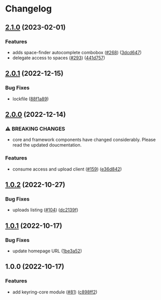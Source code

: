 # Changelog

## [2.1.0](https://github.com/web3-storage/w3ui/compare/keyring-core-v2.0.1...keyring-core-v2.1.0) (2023-02-01)


### Features

* adds space-finder autocomplete combobox ([#268](https://github.com/web3-storage/w3ui/issues/268)) ([3dcd647](https://github.com/web3-storage/w3ui/commit/3dcd647d3c05c6b403a439af58688885073631b8))
* delegate access to spaces ([#293](https://github.com/web3-storage/w3ui/issues/293)) ([441d757](https://github.com/web3-storage/w3ui/commit/441d7573f628e358aa76fe8313f01e209c42c68f))

## [2.0.1](https://github.com/web3-storage/w3ui/compare/keyring-core-v2.0.0...keyring-core-v2.0.1) (2022-12-15)


### Bug Fixes

* lockfile ([88f1a89](https://github.com/web3-storage/w3ui/commit/88f1a89213a24e8737d17917789a15173406fb21))

## [2.0.0](https://github.com/web3-storage/w3ui/compare/keyring-core-v1.0.2...keyring-core-v2.0.0) (2022-12-14)


### ⚠ BREAKING CHANGES

* core and framework components have changed considerably. Please read the updated doucmentation.

### Features

* consume access and upload client ([#159](https://github.com/web3-storage/w3ui/issues/159)) ([e36d842](https://github.com/web3-storage/w3ui/commit/e36d842b1695032355ab29646c3dce6a33880517))

## [1.0.2](https://github.com/web3-storage/w3ui/compare/keyring-core-v1.0.1...keyring-core-v1.0.2) (2022-10-27)


### Bug Fixes

* uploads listing ([#104](https://github.com/web3-storage/w3ui/issues/104)) ([dc2139f](https://github.com/web3-storage/w3ui/commit/dc2139f5e00c9195c480ce5c98a78b4296713ac7))

## [1.0.1](https://github.com/web3-storage/w3ui/compare/keyring-core-v1.0.0...keyring-core-v1.0.1) (2022-10-17)


### Bug Fixes

* update homepage URL ([1be3a52](https://github.com/web3-storage/w3ui/commit/1be3a523d0fac469237ddf536090c028d4ed2eac))

## 1.0.0 (2022-10-17)


### Features

* add keyring-core module ([#81](https://github.com/web3-storage/w3ui/issues/81)) ([c898ff2](https://github.com/web3-storage/w3ui/commit/c898ff21444c98c2d7bd4fd2cd1222bf9273cc69))
